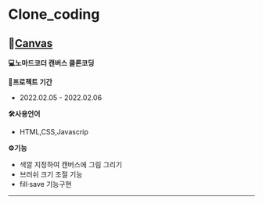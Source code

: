 # Clone_coding

## 💨[Canvas](https://mingnana.github.io/Clone/clone/canvas/index.html) 
**💻노마드코더 캔버스 클론코딩**

**📆프로젝트 기간**
 * 2022.02.05 - 2022.02.06

**🛠사용언어**
 * HTML,CSS,Javascrip 

**⚙기능**
* 색깔 지정하여 캔버스에 그림 그리기
* 브러쉬 크기 조절 기능
* fill·save 기능구현

***
